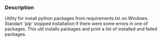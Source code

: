 
### Description

Utility for install python packages from requirements.txt on Windows.
Standart 'pip' stopped installation if there were some errors in one of packages.
This util installs packages and print a list of installed and failed packages.


